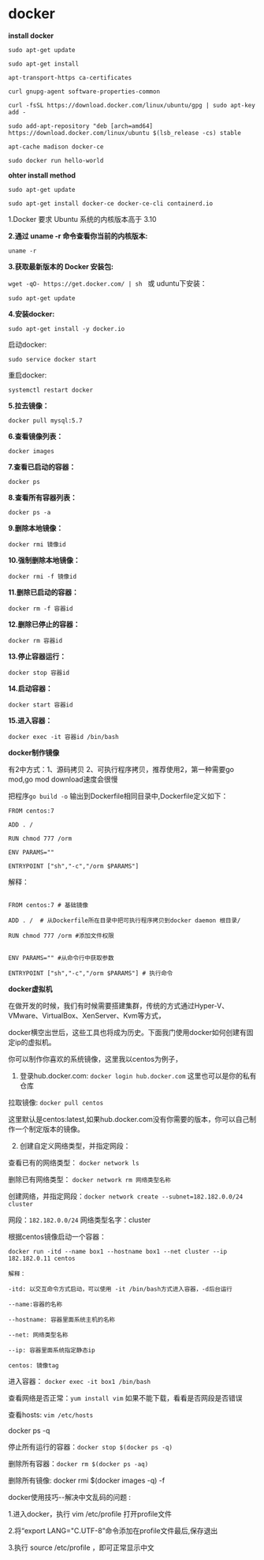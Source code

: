 # docker

**install docker**

`sudo apt-get update`

```
sudo apt-get install

apt-transport-https ca-certificates

curl gnupg-agent software-properties-common

```

```
curl -fsSL https://download.docker.com/linux/ubuntu/gpg | sudo apt-key add -

```

```
sudo add-apt-repository "deb [arch=amd64] https://download.docker.com/linux/ubuntu $(lsb_release -cs) stable

apt-cache madison docker-ce

sudo docker run hello-world

```

**ohter install method**

```
sudo apt-get update

sudo apt-get install docker-ce docker-ce-cli containerd.io
```

1.Docker 要求 Ubuntu 系统的内核版本高于 3.10

**2.通过 uname -r 命令查看你当前的内核版本:**

`uname -r`

**3.获取最新版本的 Docker 安装包:** 

`wget -qO- https://get.docker.com/ | sh ` 或 uduntu下安装：

`sudo apt-get update`

**4.安装docker:** 

`sudo apt-get install -y docker.io`

启动docker: 

`sudo service docker start`

重启docker:

`systemctl restart docker`

**5.拉去镜像：**

`docker pull mysql:5.7`

**6.查看镜像列表：**

`docker images`

**7.查看已启动的容器：**

`docker ps`

**8.查看所有容器列表：** 

`docker ps -a`

**9.删除本地镜像：**

`docker rmi 镜像id`

**10.强制删除本地镜像：**

`docker rmi -f 镜像id`

**11.删除已启动的容器：**

`docker rm -f 容器id`

**12.删除已停止的容器：**

`docker rm 容器id`

**13.停止容器运行：**

`docker stop 容器id`

**14.启动容器：**

`docker start 容器id`

**15.进入容器：**

`docker exec -it 容器id /bin/bash`


**docker制作镜像**

有2中方式：1、源码拷贝 2、可执行程序拷贝，推荐使用2，第一种需要go mod,go mod download速度会很慢

把程序`go build -o` 输出到Dockerfile相同目录中,Dockerfile定义如下：

```
FROM centos:7

ADD . /

RUN chmod 777 /orm

ENV PARAMS=""

ENTRYPOINT ["sh","-c","/orm $PARAMS"]

```

解释：

```

FROM centos:7 # 基础镜像

ADD . /  # 从Dockerfile所在目录中把可执行程序拷贝到docker daemon 根目录/

RUN chmod 777 /orm #添加文件权限


ENV PARAMS="" #从命令行中获取参数

ENTRYPOINT ["sh","-c","/orm $PARAMS"] # 执行命令

```

**docker虚拟机**

在做开发的时候，我们有时候需要搭建集群，传统的方式通过Hyper-V、VMware、VirtualBox、XenServer、Kvm等方式，

docker横空出世后，这些工具也将成为历史。下面我门使用docker如何创建有固定ip的虚拟机。

你可以制作你喜欢的系统镜像，这里我以centos为例子，

1. 登录hub.docker.com: `docker login hub.docker.com` 这里也可以是你的私有仓库

拉取镜像: `docker pull centos`

这里默认是centos:latest,如果hub.docker.com没有你需要的版本，你可以自己制作一个制定版本的镜像。

2. 创建自定义网络类型，并指定网段：

查看已有的网络类型： `docker network ls`

删除已有网络类型： `docker network rm 网络类型名称`

创建网络，并指定网段：`docker network create --subnet=182.182.0.0/24 cluster`

网段：`182.182.0.0/24` 网络类型名字：cluster

根据centos镜像启动一个容器：

`docker run -itd --name box1 --hostname box1 --net cluster --ip 182.182.0.11 centos`

```
解释：

-itd: 以交互命令方式启动，可以使用 -it /bin/bash方式进入容器，-d后台运行

--name:容器的名称

--hostname: 容器里面系统主机的名称

--net: 网络类型名称

--ip: 容器里面系统指定静态ip

centos: 镜像tag

```

进入容器： `docker exec -it box1 /bin/bash`

查看网络是否正常：`yum install vim` 如果不能下载，看看是否网段是否错误

查看hosts: `vim /etc/hosts`

docker ps -q

停止所有运行的容器：`docker stop $(docker ps -q)`

删除所有容器：`docker rm $(docker ps -aq)`

删除所有镜像: docker rmi $(docker images -q) -f

docker使用技巧--解决中文乱码的问题 :

1.进入docker，执行 vim /etc/profile 打开profile文件

2.将“export LANG="C.UTF-8”命令添加在profile文件最后,保存退出

3.执行 source /etc/profile ，即可正常显示中文
